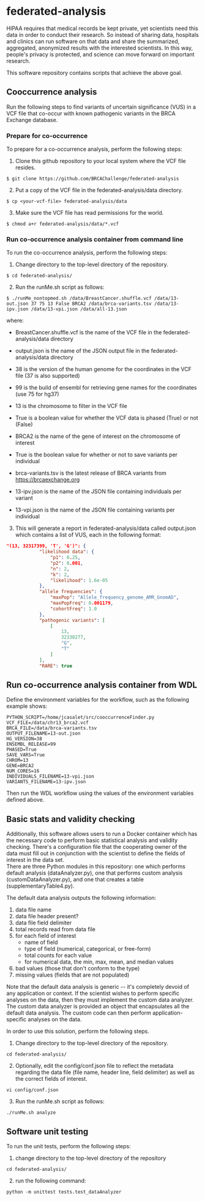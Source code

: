 # federated-analysis

HIPAA requires that medical records be kept private, yet scientists need this data in order to conduct their research.  So instead of sharing data, hospitals and clinics can run software on that data and share the summarized, aggregated, anonymized results with the interested scientists.  In this way, people's privacy is protected, and science can move forward on important research.

This software repository contains scripts that achieve the above goal.  

## Cooccurrence analysis
Run the following steps to find variants of uncertain significance (VUS) in a VCF file that co-occur with known pathogenic variants in the BRCA Exchange database.

### Prepare for co-occurrence 
To prepare for a co-occurrence analysis, perform the following steps:

1. Clone this github repository to your local system where the VCF file resides.

```console
$ git clone https://github.com/BRCAChallenge/federated-analysis 
```

2. Put a copy of the VCF file in the federated-analysis/data directory.

```console
$ cp <your-vcf-file> federated-analysis/data
```

3. Make sure the VCF file has read permissions for the world.

```console
$ chmod a+r federated-analysis/data/*.vcf
```
 

### Run co-occurrence analysis container from command line
To run the co-occurrence analysis, perform the following steps:

1. Change directory to the top-level directory of the repository.

```console
$ cd federated-analysis/
```

2. Run the runMe.sh script as follows:

```console
$ ./runMe_nontopmed.sh /data/BreastCancer.shuffle.vcf /data/13-out.json 37 75 13 False BRCA2 /data/brca-variants.tsv /data/13-ipv.json /data/13-vpi.json /data/all-13.json
```

where:
* BreastCancer.shuffle.vcf is the name of the VCF file in the federated-analysis/data directory

* output.json is the name of the JSON output file in the federated-analysis/data directory

* 38 is the version of the human genome for the coordinates in the VCF file (37 is also supported)

* 99 is the build of ensembl for retrieving gene names for the coordinates (use 75 for hg37)

* 13 is the chromosome to filter in the VCF file

* True is a boolean value for whether the VCF data is phased (True) or not (False)

* BRCA2 is the name of the gene of interest on the chromosome of interest

* True is the boolean value for whether or not to save variants per individual

* brca-variants.tsv is the latest release of BRCA variants from https://brcaexchange.org

* 13-ipv.json is the name of the JSON file containing individuals per variant

* 13-vpi.json is the name of the JSON file containing variants per individual

3. This will generate a report in federated-analysis/data called output.json which contains a list of VUS, each in the following format:

```json
"(13, 32317399, 'T', 'G')": {
            "likelihood data": {
                "p1": 0.25,
                "p2": 0.001,
                "n": 2,
                "k": 2,
                "likelihood": 1.6e-05
            },
            "allele frequencies": {
                "maxPop": "Allele_frequency_genome_AMR_GnomAD",
                "maxPopFreq": 0.001179,
                "cohortFreq": 1.0
            },
            "pathogenic variants": [
                [
                    13,
                    32338277,
                    "G",
                    "T"
                ]
            ],
            "RARE": true

```


## Run co-occurrence analysis container from WDL
Define the environment variables for the workflow, such as the following example shows:
```
PYTHON_SCRIPT=/home/jcasalet/src/cooccurrenceFinder.py
VCF_FILE=/data/chr13_brca2.vcf 
BRCA_FILE=/data/brca-variants.tsv 
OUTPUT_FILENAME=13-out.json 
HG_VERSION=38 
ENSEMBL_RELEASE=99 
PHASED=True 
SAVE_VARS=True 
CHROM=13 
GENE=BRCA2 
NUM_CORES=16
INDIVIDUALS_FILENAME=13-vpi.json
VARIANTS_FILENAME=13-ipv.json
```

Then run the WDL workflow using the values of the environment variables defined above.

## Basic stats and validity checking

Additionally, this software allows users to run a Docker container which has the necessary code to perform basic statistical analysis and validity checking.  There's a configuration file that the cooperating owner of the data must fill out in conjunction with the scientist to define the fields of interest in the data set.  
There are three Python modules in this repository: one which performs default analysis (dataAnalyzer.py), one that performs custom analysis (customDataAnalyzer.py), and one that creates a table (supplementaryTable4.py).  

The default data analysis outputs the following information:
1. data file name 
2. data file header present?
3. data file field delimiter
4. total records read from data file
5. for each field of interest
    - name of field
    - type of field (numerical, categorical, or free-form)
    - total counts for each value
    - for numerical data, the min, max, mean, and median values
6. bad values (those that don't conform to the type)
7. missing values (fields that are not populated)

Note that the default data analysis is generic -- it's completely devoid of any application or context.  If the scientist wishes to perform specific analyses on the data, then they must implement the custom data analyzer.  The custom data analyzer is provided an object that encapsulates all the default data analysis.  The custom code can then perform application-specific analyses on the data. 


In order to use this solution, perform the following steps.

1. Change directory to the top-level directory of the repository.

```console
cd federated-analysis/
```

2. Optionally, edit the config/conf.json file to reflect the metadata regarding the data file (file name, header line, field delimiter) as well as the correct fields of interest.

```console
vi config/conf.json
```

3. Run the runMe.sh script as follows:

```console
./runMe.sh analyze
```

## Software unit testing 

To run the unit tests, perform the following steps:

1. change directory to the top-level directory of the repository

```console
cd federated-analysis/
```

2. run the following command:

```console
python -m unittest tests.test_dataAnalyzer
```
